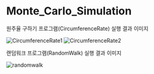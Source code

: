 # Monte_Carlo_Simulation

원주율 구하기 프로그램(CircumferenceRate) 실행 결과 이미지

![CircumferenceRate1](https://user-images.githubusercontent.com/51428786/94742113-22542780-03b0-11eb-84c5-c441160768e4.PNG)
![CircumferenceRate2](https://user-images.githubusercontent.com/51428786/94742129-2aac6280-03b0-11eb-8c54-935aa66506f9.PNG)

랜덤워크 프로그램(RandomWalk) 실행 결과 이미지

![randomwalk](https://user-images.githubusercontent.com/51428786/94742138-2e3fe980-03b0-11eb-9623-2a81e738c2bc.PNG)

